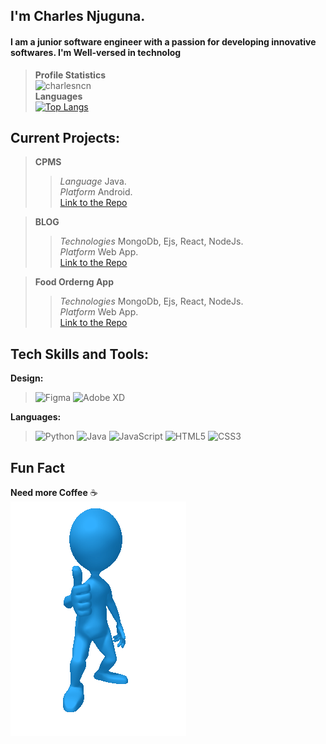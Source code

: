 ## I'm Charles Njuguna.
#### I am a junior software engineer with a passion for developing innovative softwares. I'm Well-versed in technolog
> **Profile Statistics**\
> ![charlesncn](https://github-readme-stats.vercel.app/api?username=charlesncn&count_private=true&show_icons=true&theme=react)\
> **Languages**\
>[![Top Langs](https://github-readme-stats.vercel.app/api/top-langs/?username=charlesncn&layout=compact&theme=react)](https://github.com/charlesncn/github-readme-stats)
<!--[![ReadMe Card](https://github-readme-stats.vercel.app/api/pin/?username=charlesncn&repo=github-readme-stats)](https://github.com/charlesncn/github-readme-stats)
-->
<!-- <a href="https://github.com/charlesncn/github-readme-streak-stats">
        <img title="🔥 Get streak stats for your profile at git.io/streak-stats" alt="" src="https://github-readme-streak-stats.herokuapp.com/?user=charlesncn&theme=black-ice&hide_border=true&stroke=0000&background=060A0CD0"/>
</a>

<br/>

<a href="https://github.com/charlesncn/github-readme-activity-graph"><img alt="Activity Graph" src="https://activity-graph.herokuapp.com/graph?username=charlesncn&bg_color=0D1117&color=5BCDEC&line=5BCDEC&point=FFFFFF&hide_border=true" /></a>
-->

<!-- #56BCD9-->
## Current Projects:
> **CPMS**
>> *Language* Java.\
>> *Platform* Android.\
>> [Link to the Repo](https://github.com/charlesncn/CPMS)

> **BLOG**
>> *Technologies* MongoDb, Ejs, React, NodeJs.\
>> *Platform* Web App.\
>> [Link to the Repo](https://github.com/charlesncn/Mern_Blog)

> **Food Orderng App**
>> *Technologies* MongoDb, Ejs, React, NodeJs.\
>> *Platform* Web App.\
>> [Link to the Repo](https://github.com/charlesncn/food_ordering_mern)

<!--
## Currently learning
> Flutter\
> NodeJs
-->
## Tech Skills and Tools:
<!--
**frameworks:**
> ![NPM](https://img.shields.io/badge/NPM-%23000000.svg?style=for-the-badge&logo=npm&logoColor=white)
> ![NodeJS](https://img.shields.io/badge/node.js-6DA55F?style=for-the-badge&logo=node.js&logoColor=white)
-->
**Design:**
> ![Figma](https://img.shields.io/badge/figma-%23F24E1E.svg?style=for-the-badge&logo=figma&logoColor=white)
> ![Adobe XD](https://img.shields.io/badge/Adobe%20XD-470137?style=for-the-badge&logo=Adobe%20XD&logoColor=#FF61F6)

**Languages:**
> ![Python](https://img.shields.io/badge/python-3670A0?style=for-the-badge&logo=python&logoColor=ffdd54)
> ![Java](https://img.shields.io/badge/java-%23ED8B00.svg?style=for-the-badge&logo=java&logoColor=white)
> ![JavaScript](https://img.shields.io/badge/javascript-%23323330.svg?style=for-the-badge&logo=javascript&logoColor=%23F7DF1E)
> ![HTML5](https://img.shields.io/badge/html5-%23E34F26.svg?style=for-the-badge&logo=html5&logoColor=white)
> ![CSS3](https://img.shields.io/badge/css3-%231572B6.svg?style=for-the-badge&logo=css3&logoColor=white)





## Fun Fact
**Need more Coffee** ☕\
![Hehe](https://github.com/charlesncn/charlesncn/blob/main/thumbs-up.gif)


